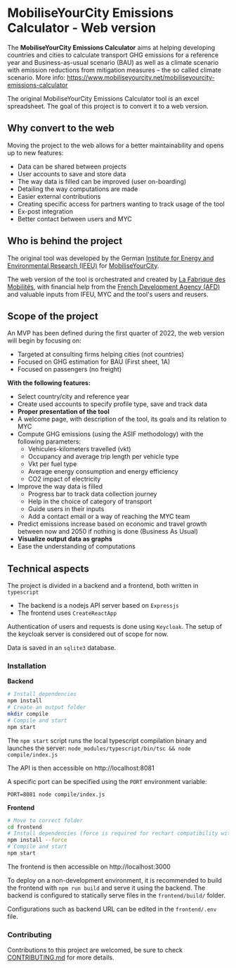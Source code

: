 # MobiliseYourCity Emissions Calculator - Web version

The **MobiliseYourCity Emissions Calculator** aims at helping developing countries and cities to calculate transport GHG emissions for a reference year and Business-as-usual scenario (BAU) as well as a climate scenario with emission reductions from mitigation measures – the so called climate scenario. More info: https://www.mobiliseyourcity.net/mobiliseyourcity-emissions-calculator

The original MobiliseYourCity Emissions Calculator tool is an excel spreadsheet. The goal of this project is to convert it to a web version.

## Why convert to the web

Moving the project to the web allows for a better maintainability and opens up to new features:
* Data can be shared between projects
* User accounts to save and store data
* The way data is filled can be improved (user on-boarding)
* Detailing the way computations are made
* Easier external contributions
* Creating specific access for partners wanting to track usage of the tool
* Ex-post integration
* Better contact between users and MYC

## Who is behind the project

The original tool was developed by the German [Institute for Energy and Environmental Research (IFEU)](https://www.ifeu.de/) for [MobiliseYourCity](https://www.mobiliseyourcity.net).

The web version of the tool is orchestrated and created by [La Fabrique des Mobilités](https://lafabriquedesmobilites.fr/), with financial help from the [French Development Agency (AFD)](https://www.afd.fr/fr) and valuable inputs from IFEU, MYC and the tool's users and reusers.

## Scope of the project

An MVP has been defined during the first quarter of 2022, the web version will begin by focusing on:
* Targeted at consulting firms helping cities (not countries)
* Focused on GHG estimation for BAU (First sheet, 1A)
* Focused on passengers (no freight)

**With the following features:**
* Select country/city and reference year
* Create used accounts to specify profile type, save and track data
* **Proper presentation of the tool**
* A welcome page, with description of the tool, its goals and its relation to MYC
* Compute GHG emissions (using the ASIF methodology) with the following parameters:
    * Vehicules-kilometers travelled (vkt)
    * Occupancy and average trip length per vehicle type
    * Vkt per fuel type
    * Average energy consumption and energy efficiency
    * CO2 impact of electricity
* Improve the way data is filled
    * Progress bar to track data collection journey
    * Help in the choice of category of transport
    * Guide users in their inputs
    * Add a contact email or a way of reaching the MYC team
* Predict emissions increase based on economic and travel growth between now and 2050 if nothing is done (Business As Usual)
* **Visualize output data as graphs**
* Ease the understanding of computations

## Technical aspects

The project is divided in a backend and a frontend, both written in `typescript`

* The backend is a nodejs API server based on `Expressjs`
* The frontend uses `CreateReactApp`

Authentication of users and requests is done using `Keycloak`. The setup of the keycloak server is considered out of scope for now.

Data is saved in an `sqlite3` database.

### Installation

**Backend**

```bash
# Install dependencies
npm install
# Create an output folder
mkdir compile
# Compile and start
npm start
```

The `npm start` script runs the local typescript compilation binary and launches the server: `node_modules/typescript/bin/tsc && node compile/index.js`

The API is then accessible on http://localhost:8081

A specific port can be specified using the `PORT` environment variable:
```
PORT=8081 node compile/index.js
```

**Frontend**
```bash
# Move to correct folder
cd frontend
# Install dependencies (force is required for rechart compatibility with react 18+)
npm install --force
# Compile and start
npm start
```

The frontend is then accessible on http://localhost:3000

To deploy on a non-development environment, it is recommended to build the frontend with `npm run build` and serve it using the backend. The backend is configured to statically serve files in the `frontend/build/` folder.

Configurations such as backend URL can be edited in the `frontend/.env` file.

### Contributing

Contributions to this project are welcomed, be sure to check [CONTRIBUTING.md](CONTRIBUTING.md) for more details.
